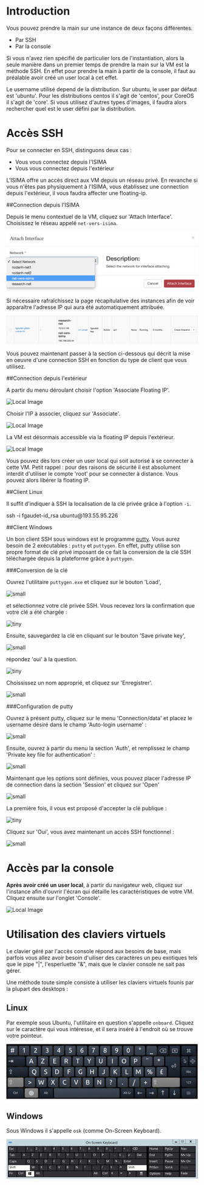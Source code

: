 # Introduction

Vous pouvez prendre la main sur une instance de deux façons différentes.

* Par SSH
* Par la console

Si vous n'avez rien spécifié de particulier lors de l'instantiation, alors la seule manière dans un premier temps de prendre la main sur la VM est la méthode SSH. En effet pour prendre la main à partir de la console, il faut au préalable avoir créé un user local à cet effet.

Le username utilisé depend de la distribution. Sur ubuntu, le user par défaut est 'ubuntu'. Pour les distributions centos il s'agit de 'centos', pour CoreOS il s'agit de 'core'. Si vous utilisez d'autres types d'images, il faudra alors rechercher quel est le user défini par la distribution.

# Accès SSH

Pour se connecter en SSH, distinguons deux cas :

* Vous vous connectez depuis l'ISIMA
* Vous vous connectez depuis l'extérieur

L'ISIMA offre un accès direct aux VM depuis un réseau privé. En revanche si vous n'êtes pas physiquement à l'ISIMA, vous établissez une connection depuis l'extérieur, il vous faudra affecter une floating-ip.

##Connection depuis l'ISIMA

Depuis le menu contextuel de la VM, cliquez sur 'Attach Interface'. Choisissez le réseau appelé `net-vers-isima`. 

![Local Image](./images/attache-reseau-01.jpg)

Si nécessaire rafraîchissez la page récapitulative des instances afin de voir apparaître l'adresse IP qui aura été automatiquement attribuée.

![Local Image](./images/attache-reseau-02.jpg)

Vous pouvez maintenant passer à la section ci-dessous qui décrit la mise en oeuvre d'une connection SSH en fonction du type de client que vous utilisez.

##Connection depuis l'extérieur

A partir du menu déroulant choisir l'option 'Associate Floating IP'.

![Local Image](./images/ajouter-une-floating-ip-01.jpg)

Choisir l'IP à associer, cliquez sur 'Associate'.

![Local Image](./images/ajouter-une-floating-ip-02.jpg)

La VM est désormais accessible via la floating IP depuis l'extérieur.

![Local Image](./images/ajouter-une-floating-ip-03.jpg)

Vous pouvez dès lors créer un user local qui soit autorisé à se connecter à cette VM. Petit rappel : pour des raisons de sécurité il est absolument interdit d'utiliser le compte 'root' pour se connecter à distance. Vous pouvez alors libérer la floating IP.

##Client Linux

Il suffit d'indiquer à SSH la localisation de la clé privée grâce à l'option `-i`.

<div class="command-line"><span class="command">ssh -i fgaudet-id_rsa ubuntu@193.55.95.226</span></div>

##Client Windows

Un bon client SSH sous windows est le programme [putty](http://www.putty.org). Vous aurez besoin de 2 exécutables : `putty` et `puttygen`. En effet, putty utilise son propre format de clé privé imposant de ce fait la conversion de la clé SSH téléchargée depuis la plateforme grâce à `puttygen`.

###Conversion de la clé

Ouvrez l'utilitaire `puttygen.exe` et cliquez sur le bouton 'Load',

![small](./images/putty-01.jpg)

et sélectionnez votre clé privée SSH. Vous recevez lors la confirmation que votre clé a été chargée :

![tiny](./images/putty-02.jpg)

Ensuite, sauvegardez la clé en cliquant sur le bouton 'Save private key', 

![small](./images/putty-03.jpg)

répondez 'oui' à la question.

![tiny](./images/putty-04.jpg)

Choississez un nom approprié, et cliquez sur 'Enregistrer'.

![small](./images/putty-05.jpg)

###Configuration de putty

Ouvrez à présent putty, cliquez sur le menu 'Connection/data' et placez le username désiré dans le champ 'Auto-login username' :

![small](./images/putty-07.jpg)

Ensuite, ouvrez à partir du menu la section 'Auth', et remplissez le champ 'Private key file for authentication' :

![small](./images/putty-08.jpg)

Maintenant que les options sont définies, vous pouvez placer l'adresse IP de connection dans la section 'Session' et cliquez sur 'Open'

![small](./images/putty-06.jpg)

La première fois, il vous est proposé d'accepter la clé publique :

![tiny](./images/putty-09.jpg)

Cliquez sur 'Oui', vous avez maintenant un accès SSH fonctionnel :

![small](./images/putty-10.jpg)

# Accès par la console

**Après avoir créé un user local**, à partir du navigateur web, cliquez sur l'instance afin d'ouvrir l'écran qui détaille les caractéristiques de votre VM. Cliquez ensuite sur l'onglet 'Console'.

![Local Image](./images/console-01.jpg)

# Utilisation des claviers virtuels
Le clavier géré par l'accès console répond aux besoins de base, mais parfois vous allez avoir besoin d'uiliser des caractères un peu exotiques tels que le pipe "|", l'esperluette "&", mais que le clavier console ne sait pas gérer.

Une méthode toute simple consiste à utiliser les claviers virtuels founis par la plupart des desktops :

## Linux
Par exemple sous Ubuntu, l'utilitaire en question s'appelle `onboard`. Cliquez sur le caractère qui vous intéresse, et il sera inséré à l'endroit où se trouve votre pointeur.

![Local Image](./images/onboard-01.jpg)

## Windows
Sous Windows il s'appelle `osk` (comme On-Screen Keyboard).

![Local Image](./images/osk-01.jpg)